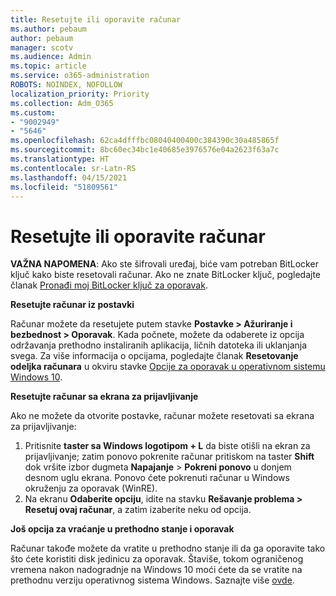 ```yaml
---
title: Resetujte ili oporavite računar
ms.author: pebaum
author: pebaum
manager: scotv
ms.audience: Admin
ms.topic: article
ms.service: o365-administration
ROBOTS: NOINDEX, NOFOLLOW
localization_priority: Priority
ms.collection: Adm_O365
ms.custom:
- "9002949"
- "5646"
ms.openlocfilehash: 62ca4dfffbc08040400400c384390c30a485865f
ms.sourcegitcommit: 8bc60ec34bc1e40685e3976576e04a2623f63a7c
ms.translationtype: HT
ms.contentlocale: sr-Latn-RS
ms.lasthandoff: 04/15/2021
ms.locfileid: "51809561"
---
```

# <a name="reset-or-recover-your-pc"></a>Resetujte ili oporavite računar

**VAŽNA NAPOMENA**: Ako ste šifrovali uređaj, biće vam potreban BitLocker ključ kako biste resetovali računar. Ako ne znate BitLocker ključ, pogledajte članak [Pronađi moj BitLocker ključ za oporavak](https://support.microsoft.com/help/4026181/windows-10-find-my-bitlocker-recovery-key).

**Resetujte računar iz postavki**

Računar možete da resetujete putem stavke **Postavke > Ažuriranje i bezbednost > Oporavak**. Kada počnete, možete da odaberete iz opcija održavanja prethodno instaliranih aplikacija, ličnih datoteka ili uklanjanja svega. Za više informacija o opcijama, pogledajte članak **Resetovanje odeljka računara** u okviru stavke [Opcije za oporavak u operativnom sistemu Windows 10](https://support.microsoft.com/help/12415/windows-10-recovery-options).

**Resetujte računar sa ekrana za prijavljivanje**

Ako ne možete da otvorite postavke, računar možete resetovati sa ekrana za prijavljivanje:

1. Pritisnite **taster sa Windows logotipom + L** da biste otišli na ekran za prijavljivanje; zatim ponovo pokrenite računar pritiskom na taster **Shift** dok vršite izbor dugmeta **Napajanje** > **Pokreni ponovo** u donjem desnom uglu ekrana. Ponovo ćete pokrenuti računar u Windows okruženju za oporavak (WinRE).
2. Na ekranu **Odaberite opciju**, idite na stavku **Rešavanje problema > Resetuj ovaj računar**, a zatim izaberite neku od opcija.

**Još opcija za vraćanje u prethodno stanje i oporavak**

Računar takođe možete da vratite u prethodno stanje ili da ga oporavite tako što ćete koristiti disk jedinicu za oporavak. Štaviše, tokom ograničenog vremena nakon nadogradnje na Windows 10 moći ćete da se vratite na prethodnu verziju operativnog sistema Windows. Saznajte više [ovde](https://support.microsoft.com/help/12415/windows-10-recovery-options).
